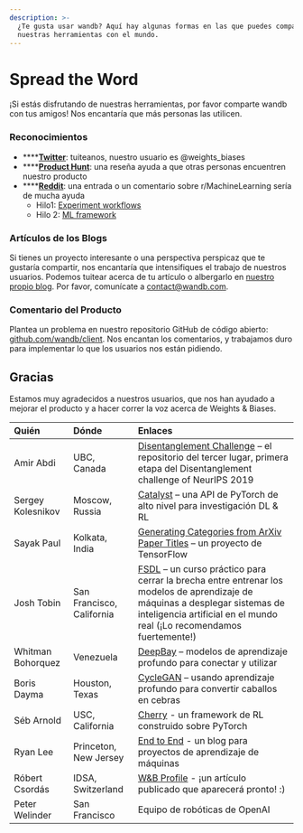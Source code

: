 ```yaml
---
description: >-
  ¿Te gusta usar wandb? Aquí hay algunas formas en las que puedes compartir
  nuestras herramientas con el mundo.
---
```


# Spread the Word

¡Si estás disfrutando de nuestras herramientas, por favor comparte wandb con tus amigos! Nos encantaría que más personas las utilicen.

### Reconocimientos

* \*\*\*\*[**Twitter**](https://twitter.com/weights_biases): tuiteanos, nuestro usuario es @weights\_biases
* \*\*\*\*[**Product Hunt**](https://www.producthunt.com/posts/weights-biases): una reseña ayuda a que otras personas encuentren nuestro producto
* \*\*\*\*[**Reddit**](https://www.reddit.com/r/MachineLearning/comments/bx0apm/d_how_do_you_manage_your_machine_learning/): una entrada o un comentario sobre r/MachineLearning sería de mucha ayuda
  * Hilo1: [Experiment workflows](https://www.reddit.com/r/MachineLearning/comments/cf97z8/d_current_state_of_experiment_management_tools/)
  * Hilo 2: [ML framework](https://www.reddit.com/r/MachineLearning/comments/ecvmsr/d_looking_for_a_ml_framework_for_production_like/)

### Artículos de los Blogs

 Si tienes un proyecto interesante o una perspectiva perspicaz que te gustaría compartir, nos encantaría que intensifiques el trabajo de nuestros usuarios. Podemos tuitear acerca de tu artículo o albergarlo en [nuestro propio blog](https://wandb.com/articles). Por favor, comunícate a [contact@wandb.com](mailto:contact@wandb.com).

### Comentario del Producto

 Plantea un problema en nuestro repositorio GitHub de código abierto: [github.com/wandb/client](https://github.com/wandb/client). Nos encantan los comentarios, y trabajamos duro para implementar lo que los usuarios nos están pidiendo.

## Gracias

Estamos muy agradecidos a nuestros usuarios, que nos han ayudado a mejorar el producto y a hacer correr la voz acerca de Weights & Biases.

| Quién | Dónde | Enlaces |
| :--- | :--- | :--- |
| Amir Abdi | UBC, Canada | [Disentanglement Challenge](https://github.com/amir-abdi/disentanglement-pytorch) – el repositorio del tercer lugar, primera etapa del Disentanglement challenge of NeurIPS 2019 |
| Sergey Kolesnikov | Moscow, Russia | [Catalyst](https://github.com/catalyst-team/catalyst) – una API de PyTorch de alto nivel para investigación DL & RL |
| Sayak Paul | Kolkata, India | [Generating Categories from ArXiv Paper Titles](https://github.com/sayakpaul/Generating-categories-from-arXiv-paper-titles) – un proyecto de TensorFlow |
| Josh Tobin | San Francisco, California | [FSDL](https://fullstackdeeplearning.com/) – un curso práctico para cerrar la brecha entre entrenar los modelos de aprendizaje de máquinas a desplegar sistemas de inteligencia artificial en el mundo real \(¡Lo recomendamos fuertemente!\) |
| Whitman Bohorquez | Venezuela | [DeepBay](https://github.com/ElPapi42/DeepBay) – modelos de aprendizaje profundo para conectar y utilizar |
| Boris Dayma | Houston, Texas | [CycleGAN](https://www.wandb.com/articles/horses-zebras-cyclegan) – usando aprendizaje profundo para convertir caballos en cebras |
| Séb Arnold | USC, California | [Cherry](http://cherry-rl.net) - un framework de RL construido sobre PyTorch |
| Ryan Lee | Princeton, New Jersey | [End to End](https://www.endtoend.ai) - un blog para proyectos de aprendizaje de máquinas |
| Róbert Csordás | IDSA, Switzerland | [W&B Profile](https://app.wandb.ai/csordas) -  ¡un artículo publicado que aparecerá pronto! :\) |
| Peter Welinder | San Francisco | Equipo de robóticas de OpenAI |

